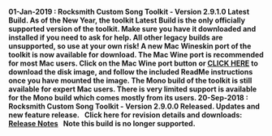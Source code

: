 <b>01-Jan-2019 : Rocksmith Custom Song Toolkit - Version 2.9.1.0 Latest Build.
&#10;
As of the New Year, the toolkit Latest Build is the only officially supported version of the toolkit.  Make sure you have it downloaded and installed if you need to ask for help.  All other legacy builds are unsupported, so use at your own risk!
&#10;
A new Mac Wineskin port of the toolkit is now available for download.  The Mac Wine port is recommended for most Mac users.  Click on the **Mac Wine port** button or [CLICK HERE](ignition.customsforge.com/cfsm_uploads/rstools_mac/RocksmithTools.dmg) to download the disk image, and follow the included ReadMe instructions once you have mounted the image.
&#10;
The Mono build of the toolkit is still available for expert Mac users.  There is very limited support is available for the Mono build which comes mostly from its users.
&#10;&#10;
<b>20-Sep-2018 : Rocksmith Custom Song Toolkit - Version 2.9.0.0 Released.
Updates and new feature release.&nbsp;&nbsp; Click here for revision details and downloads:  [Release Notes](https://github.com/rscustom/rocksmith-custom-song-toolkit/releases/tag/2.9.0.0)&nbsp;&nbsp;
&#10;
Note this build is no longer supported.
